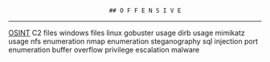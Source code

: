 								## O F F E N S I V E
----
<a href="{{ site.baseurl }}../_posts/OSINT.md">OSINT</a>
C2
files windows
files linux
gobuster usage
dirb usage
mimikatz usage
nfs enumeration
nmap enumeration
steganography
sql injection
port enumeration
buffer overflow
privilege escalation
malware
